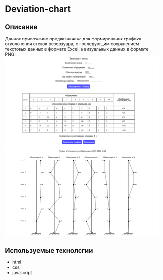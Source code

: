 # Deviation-chart

## Описание
Данное приложение предназначено для формирования графика отколонения стенок резервуара, с последующим сохранением текстовых данных в формате Excel, а визуальных данных в формате PNG.
![Image alt](https://github.com/BlPavel/Deviation-chart/blob/main/%D0%9A%D0%B0%D1%80%D1%82%D0%B8%D0%BD%D0%BA%D0%B01.png)
![Image alt](https://github.com/BlPavel/Deviation-chart/blob/main/%D0%9A%D0%B0%D1%80%D1%82%D0%B8%D0%BD%D0%BA%D0%B02.png)

## Используемые технологии
- html
- css
- javascript
